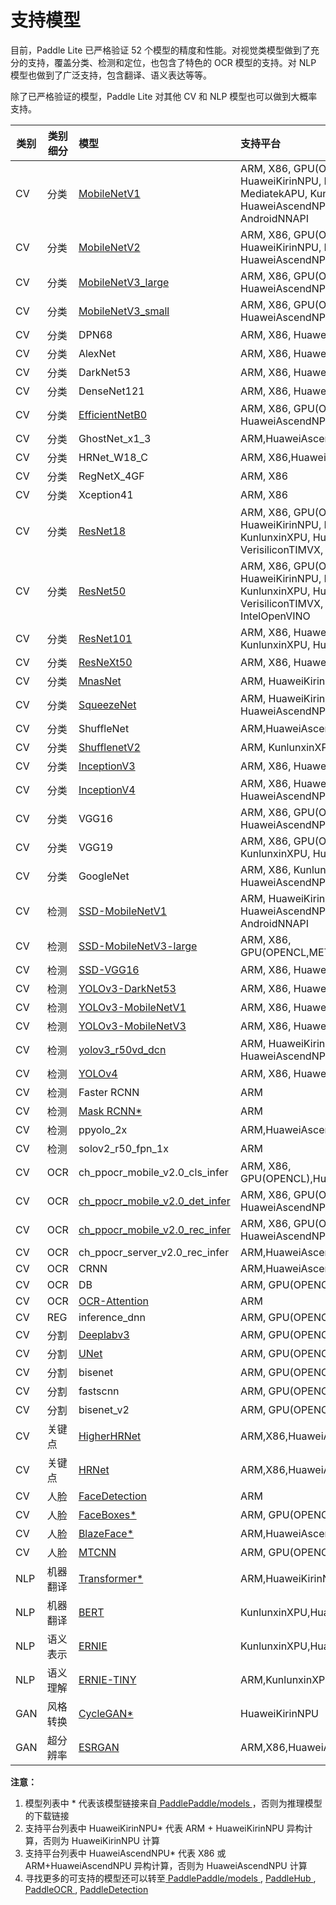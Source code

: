 # 支持模型

目前，Paddle Lite 已严格验证 52 个模型的精度和性能。对视觉类模型做到了充分的支持，覆盖分类、检测和定位，也包含了特色的 OCR 模型的支持。对 NLP 模型也做到了广泛支持，包含翻译、语义表达等等。

除了已严格验证的模型，Paddle Lite 对其他 CV 和 NLP 模型也可以做到大概率支持。

| 类别 | 类别细分 | 模型 | 支持平台 |
|-|-|:-|:-|
| CV | 分类 | [MobileNetV1](https://paddlelite-demo.bj.bcebos.com/models/mobilenet_v1_fp32_224_fluid.tar.gz) | ARM, X86, GPU(OPENCL,METAL), HuaweiKirinNPU, RockchipNPU, MediatekAPU, KunlunxinXPU, HuaweiAscendNPU, VerisiliconTIMVX, AndroidNNAPI |
| CV | 分类 | [MobileNetV2](https://paddlelite-demo.bj.bcebos.com/models/mobilenet_v2_fp32_224_fluid.tar.gz) | ARM, X86, GPU(OPENCL,METAL), HuaweiKirinNPU, KunlunxinXPU, HuaweiAscendNPU |
| CV | 分类 | [MobileNetV3_large](https://paddle-inference-dist.bj.bcebos.com/AI-Rank/mobile/MobileNetV3_large_x1_0.tar.gz) | ARM, X86, GPU(OPENCL,METAL), HuaweiAscendNPU |
| CV | 分类 | [MobileNetV3_small](https://paddle-inference-dist.bj.bcebos.com/AI-Rank/mobile/MobileNetV3_small_x1_0.tar.gz) | ARM, X86, GPU(OPENCL,METAL), HuaweiAscendNPU |
| CV | 分类 | DPN68 | ARM, X86, HuaweiAscendNPU |
| CV | 分类 | AlexNet | ARM, X86, HuaweiAscendNPU |
| CV | 分类 | DarkNet53 | ARM, X86, HuaweiAscendNPU |
| CV | 分类 | DenseNet121 | ARM, X86, HuaweiAscendNPU |
| CV | 分类 | [EfficientNetB0](https://paddlelite-demo.bj.bcebos.com/models/EfficientNetB0.tar.gz) | ARM, X86, GPU(OPENCL), KunlunxinXPU, HuaweiAscendNPU |
| CV | 分类 | GhostNet_x1_3 | ARM,HuaweiAscendNPU |
| CV | 分类 | HRNet_W18_C | ARM, X86,HuaweiAscendNPU |
| CV | 分类 | RegNetX_4GF | ARM, X86 |
| CV | 分类 | Xception41 | ARM, X86 |
| CV | 分类 | [ResNet18](https://paddlelite-demo.bj.bcebos.com/models/resnet18_fp32_224_fluid.tar.gz) | ARM, X86, GPU(OPENCL,METAL), HuaweiKirinNPU, RockchipNPU, KunlunxinXPU, HuaweiAscendNPU, VerisiliconTIMVX, AndroidNNAPI |
| CV | 分类 | [ResNet50](https://paddlelite-demo.bj.bcebos.com/models/resnet50_fp32_224_fluid.tar.gz) | ARM, X86, GPU(OPENCL,METAL), HuaweiKirinNPU, RockchipNPU, KunlunxinXPU, HuaweiAscendNPU, VerisiliconTIMVX, AndroidNNAPI, IntelOpenVINO|
| CV | 分类 | [ResNet101](https://paddlelite-demo.bj.bcebos.com/NNAdapter/models/PaddleClas/ResNet101.tgz) | ARM, X86, HuaweiKirinNPU, RockchipNPU, KunlunxinXPU, HuaweiAscendNPU |
| CV | 分类 | [ResNeXt50](https://paddlelite-demo.bj.bcebos.com/NNAdapter/models/PaddleClas/ResNeXt50_32x4d.tgz) | ARM, X86, HuaweiAscendNPU |
| CV | 分类 | [MnasNet](https://paddlelite-demo.bj.bcebos.com/models/mnasnet_fp32_224_fluid.tar.gz)| ARM, HuaweiKirinNPU, HuaweiAscendNPU |
| CV | 分类 | [SqueezeNet](https://paddlelite-demo.bj.bcebos.com/models/squeezenet_fp32_224_fluid.tar.gz) | ARM, HuaweiKirinNPU, KunlunxinXPU, HuaweiAscendNPU |
| CV | 分类 | ShuffleNet | ARM,HuaweiAscendNPU |
| CV | 分类 | [ShufflenetV2](https://paddlelite-demo.bj.bcebos.com/models/shufflenetv2.tar.gz) | ARM, KunlunxinXPU, HuaweiAscendNPU |
| CV | 分类 | [InceptionV3](https://paddlelite-demo.bj.bcebos.com/NNAdapter/models/PaddleClas/InceptionV3.tgz) | ARM, X86, HuaweiAscendNPU |
| CV | 分类 | [InceptionV4](https://paddlelite-demo.bj.bcebos.com/models/inceptionv4.tar.gz) | ARM, X86, HuaweiKirinNPU, KunlunxinXPU, HuaweiAscendNPU |
| CV | 分类 | VGG16 | ARM, X86, GPU(OPENCL), KunlunxinXPU, HuaweiAscendNPU |
| CV | 分类 | VGG19 | ARM, X86, GPU(OPENCL,METAL), KunlunxinXPU, HuaweiAscendNPU|
| CV | 分类 | GoogleNet | ARM, X86, KunlunxinXPU, HuaweiAscendNPU |
| CV | 检测 | [SSD-MobileNetV1](https://paddlelite-demo.bj.bcebos.com/models/ssd_mobilenet_v1_pascalvoc_fp32_300_fluid.tar.gz) | ARM, HuaweiKirinNPU*, HuaweiAscendNPU*, VerisiliconTIMVX, AndroidNNAPI |
| CV | 检测 | [SSD-MobileNetV3-large](https://paddle-inference-dist.bj.bcebos.com/AI-Rank/mobile/ssdlite_mobilenet_v3_large.tar.gz) | ARM, X86, GPU(OPENCL,METAL),HuaweiAscendNPU* |
| CV | 检测 | [SSD-VGG16](https://paddlelite-demo.bj.bcebos.com/NNAdapter/models/PaddleDetection/ssd_vgg16_300_240e_voc.tgz) | ARM, X86, HuaweiAscendNPU* |
| CV | 检测 | [YOLOv3-DarkNet53](https://paddlelite-demo.bj.bcebos.com/NNAdapter/models/PaddleDetection/yolov3_darknet53_270e_coco.tgz) | ARM, X86, HuaweiAscendNPU* |
| CV | 检测 | [YOLOv3-MobileNetV1](https://paddlelite-demo.bj.bcebos.com/NNAdapter/models/PaddleDetection/yolov3_mobilenet_v1_270e_coco.tgz) | ARM, X86, HuaweiAscendNPU* |
| CV | 检测 | [YOLOv3-MobileNetV3](https://paddlelite-demo.bj.bcebos.com/models/yolov3_mobilenet_v3_prune86_FPGM_320_fp32_fluid.tar.gz) | ARM, X86, HuaweiAscendNPU* |
| CV | 检测 | [yolov3_r50vd_dcn](https://paddlelite-demo.bj.bcebos.com/NNAdapter/models/PaddleDetection/yolov3_r50vd_dcn_270e_coco.tgz) | ARM, HuaweiKirinNPU*, HuaweiAscendNPU*  |
| CV | 检测 | [YOLOv4](https://paddlelite-demo.bj.bcebos.com/NNAdapter/models/PaddleDetection/yolov4_cspdarknet.tgz) | ARM, X86, HuaweiAscendNPU* |
| CV | 检测 | Faster RCNN | ARM |
| CV | 检测 | [Mask RCNN*](https://github.com/PaddlePaddle/PaddleDetection/blob/release/0.4/docs/MODEL_ZOO_cn.md) | ARM |
| CV | 检测 | ppyolo_2x | ARM,HuaweiAscendNPU* |
| CV | 检测 | solov2_r50_fpn_1x | ARM |
| CV | OCR | ch_ppocr_mobile_v2.0_cls_infer | ARM, X86, GPU(OPENCL),HuaweiAscendNPU |
| CV | OCR | [ch_ppocr_mobile_v2.0_det_infer](https://paddlelite-demo.bj.bcebos.com/NNAdapter/models/PaddleOCR/ch_ppocr_mobile_v2.0_det_infer.tgz) | ARM, X86, GPU(OPENCL), HuaweiAscendNPU |
| CV | OCR | [ch_ppocr_mobile_v2.0_rec_infer](https://paddlelite-demo.bj.bcebos.com/NNAdapter/models/PaddleOCR/ch_ppocr_mobile_v2.0_rec_infer.tgz) | ARM, X86, GPU(OPENCL), HuaweiAscendNPU* |
| CV | OCR | ch_ppocr_server_v2.0_rec_infer | ARM,HuaweiAscendNPU* |
| CV | OCR | CRNN | ARM,HuaweiAscendNPU |
| CV | OCR | DB | ARM, GPU(OPENCL),HuaweiAscendNPU |
| CV | OCR | [OCR-Attention](https://paddle-inference-dist.bj.bcebos.com/ocr_attention.tar.gz) | ARM |
| CV | REG | inference_dnn | ARM, GPU(OPENCL) |
| CV | 分割 | [Deeplabv3](https://paddlelite-demo.bj.bcebos.com/models/deeplab_mobilenet_fp32_fluid.tar.gz) | ARM, GPU(OPENCL), HuaweiAscendNPU |
| CV | 分割 | [UNet](https://paddlelite-demo.bj.bcebos.com/models/Unet.zip) | ARM, GPU(OPENCL), HuaweiAscendNPU |
| CV | 分割 | bisenet | ARM, GPU(OPENCL),HuaweiAscendNPU |
| CV | 分割 | fastscnn | ARM, GPU(OPENCL) |
| CV | 分割 | bisenet_v2 | ARM, GPU(OPENCL),HuaweiAscendNPU |
| CV | 关键点 | [HigherHRNet](https://paddlelite-demo.bj.bcebos.com/NNAdapter/models/PaddleDetection/higherhrnet_hrnet_w32_640.tgz) | ARM,X86,HuaweiAscendNPU |
| CV | 关键点 | [HRNet](https://paddlelite-demo.bj.bcebos.com/NNAdapter/models/PaddleDetection/hrnet_w32_384x288.tgz) | ARM,X86,HuaweiAscendNPU |
| CV | 人脸 | [FaceDetection](https://paddlelite-demo.bj.bcebos.com/models/facedetection_fp32_240_430_fluid.tar.gz) | ARM |
| CV | 人脸 | [FaceBoxes*](https://github.com/PaddlePaddle/PaddleDetection/blob/release/0.4/docs/featured_model/FACE_DETECTION.md#FaceBoxes) | ARM, GPU(OPENCL), HuaweiAscendNPU |
| CV | 人脸 | [BlazeFace*](https://github.com/PaddlePaddle/PaddleDetection/blob/release/0.4/docs/featured_model/FACE_DETECTION.md#BlazeFace) | ARM,HuaweiAscendNPU |
| CV | 人脸 | [MTCNN](https://paddlelite-demo.bj.bcebos.com/models/mtcnn.zip)  | ARM, GPU(OPENCL) |
| NLP | 机器翻译 | [Transformer*](https://github.com/PaddlePaddle/models/tree/release/1.8/PaddleNLP/machine_translation/transformer) | ARM,HuaweiKirinNPU*,HuaweiAscendNPU* |
| NLP | 机器翻译 | [BERT](https://paddle-inference-dist.bj.bcebos.com/PaddleLite/models_and_data_for_unittests/bert.tar.gz) | KunlunxinXPU,HuaweiAscendNPU |
| NLP | 语义表示 | [ERNIE](https://paddle-inference-dist.bj.bcebos.com/PaddleLite/models_and_data_for_unittests/ernie.tar.gz) | KunlunxinXPU,HuaweiAscendNPU |
| NLP | 语义理解 | [ERNIE-TINY](https://paddlelite-demo.bj.bcebos.com/NNAdapter/models/PaddleNLP/ernie_tiny.tgz) | ARM,KunlunxinXPU,HuaweiAscendNPU |
| GAN | 风格转换 | [CycleGAN*](https://github.com/PaddlePaddle/models/tree/release/1.7/PaddleCV/gan/cycle_gan) | HuaweiKirinNPU |
| GAN | 超分辨率 | [ESRGAN](https://paddlelite-demo.bj.bcebos.com/NNAdapter/models/PaddleGAN/esrgan_psnr_x4_div2k.tgz) |ARM,X86,HuaweiAscendNPU|

**注意：**

1. 模型列表中 * 代表该模型链接来自[ PaddlePaddle/models ](https://github.com/PaddlePaddle/models)，否则为推理模型的下载链接
2. 支持平台列表中 HuaweiKirinNPU* 代表 ARM + HuaweiKirinNPU 异构计算，否则为 HuaweiKirinNPU 计算
3. 支持平台列表中 HuaweiAscendNPU* 代表 X86 或 ARM+HuaweiAscendNPU 异构计算，否则为 HuaweiAscendNPU 计算
4. 寻找更多的可支持的模型还可以转至[ PaddlePaddle/models ](https://github.com/PaddlePaddle/models), [ PaddleHub ](https://github.com/PaddlePaddle/PaddleHub), [ PaddleOCR ](https://github.com/PaddlePaddle/PaddleOCR), [ PaddleDetection ](https://github.com/PaddlePaddle/PaddleDetection)
